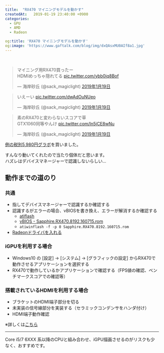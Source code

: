 ```yaml
---
title:  "RX470 マイニングモデルを動かす"
createdAt:   2019-01-19 23:40:00 +0900
categories: 
  - GPU
  - AMD
  - Radeon

og:title: 'RX470 マイニングモデルを動かす'
og:image: 'https://www.gaftalk.com/blog/img/dxQAsxMU0AIf8a1.jpg'
---
```


<br>

<blockquote class="twitter-tweet" data-lang="ja"><p lang="ja" dir="ltr">マイニング用RX470買ったー<br>HDMIめっちゃ隠れてる <a href="https://t.co/ybb0iq8Bof">pic.twitter.com/ybb0iq8Bof</a></p>&mdash; 海岸砂丘 (@sack_magiclight) <a href="https://twitter.com/sack_magiclight/status/1086494184993783808?ref_src=twsrc%5Etfw">2019年1月19日</a></blockquote>

<blockquote class="twitter-tweet" data-lang="ja"><p lang="ja" dir="ltr">いえーい <a href="https://t.co/dwAdOuNUeo">pic.twitter.com/dwAdOuNUeo</a></p>&mdash; 海岸砂丘 (@sack_magiclight) <a href="https://twitter.com/sack_magiclight/status/1086582714461896705?ref_src=twsrc%5Etfw">2019年1月19日</a></blockquote>

<blockquote class="twitter-tweet" data-lang="ja"><p lang="ja" dir="ltr">素のRX470と変わらないスコアで草<br>GTX1060同等やんけ <a href="https://t.co/ln5jCE8wNu">pic.twitter.com/ln5jCE8wNu</a></p>&mdash; 海岸砂丘 (@sack_magiclight) <a href="https://twitter.com/sack_magiclight/status/1086595662437769216?ref_src=twsrc%5Etfw">2019年1月19日</a></blockquote>

[例の税別5,980円グラボ](https://www.pc-koubou.jp/products/detail.php?product_id=664731)を買いました。

すんなり動いてくれたので当たり個体だと思います。  
ハズレはデバイスマネージャーで認識しないらしい…

## 動作までの道のり

### 共通
* 指してデバイスマネージャーで認識するか確認する
* 認識するがエラーの場合、vBIOSを書き換え、エラーが解消するか確認する
  * [atiflash](https://www.techpowerup.com/download/ati-atiflash/)
  * [vBIOS - Sapphire.RX470.8192.160715.rom](https://www.techpowerup.com/vgabios/187669/sapphire-rx470-8192-160715)
  * `atiwinflash -f -p 0 Sapphire.RX470.8192.160715.rom`
* [Radeonドライバを入れる](https://www.amd.com/ja/support/graphics/radeon-400-series/radeon-rx-400-series/radeon-rx-470)

### iGPUを利用する場合
* Windows10 の [設定] -> [システム] -> [グラフィックの設定] からRX470で動作させるアプリケーションを選択する
* RX470で動作しているかアプリケーションで確認する（FPS値の確認、ベンチマークスコアでの確認等）

### 搭載されているHDMIを利用する場合
* ブラケットのHDMI端子部分を切る
* 未実装の信号線部分を実装する（セラミックコンデンサをハンダ付け）
* HDMI端子動作確認

※詳しくは[こちら](https://media.dmm-make.com/item/4515/)

***

Core i5/7 6XXX 系以降のCPUと組み合わせ、iGPU描画させるのがリスクも少なく、おすすめです。